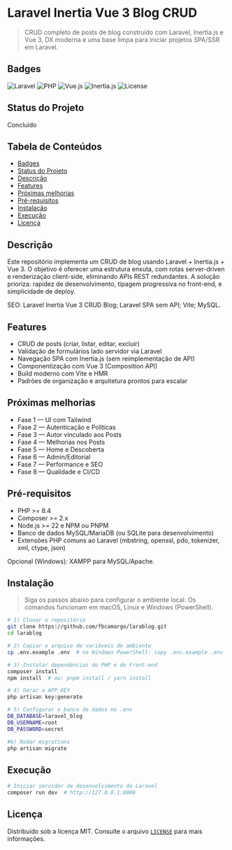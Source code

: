 # Laravel Inertia Vue 3 Blog CRUD

> CRUD completo de posts de blog construído com Laravel, Inertia.js e Vue 3, DX moderna e uma base limpa para iniciar projetos SPA/SSR em Laravel.

## Badges

![Laravel](https://img.shields.io/badge/Laravel-12%2B-FF2D20.svg)
![PHP](https://img.shields.io/badge/PHP-8.4%2B-777BB4.svg)
![Vue.js](https://img.shields.io/badge/Vue.js-3-4FC08D.svg)
![Inertia.js](https://img.shields.io/badge/Inertia.js-%F0%9F%9A%80-6B46C1.svg)
![License](https://img.shields.io/badge/license-MIT-green.svg)

## Status do Projeto

Concluído

## Tabela de Conteúdos

- [Badges](#badges)
- [Status do Projeto](#status-do-projeto)
- [Descrição](#descrição)
- [Features](#features)
- [Próximas melhorias](#próximas-melhorias)
- [Pré-requisitos](#pré-requisitos)
- [Instalação](#instalação)
- [Execução](#execução)
- [Licença](#licença)

## Descrição

Este repositório implementa um CRUD de blog usando Laravel + Inertia.js + Vue 3. O objetivo é oferecer uma estrutura enxuta, com rotas server-driven e renderização client-side, eliminando APIs REST redundantes. A solução prioriza: rapidez de desenvolvimento, tipagem progressiva no front-end, e simplicidade de deploy.

SEO: Laravel Inertia Vue 3 CRUD Blog; Laravel SPA sem API; Vite; MySQL.

## Features

- CRUD de posts (criar, listar, editar, excluir)
- Validação de formulários lado servidor via Laravel
- Navegação SPA com Inertia.js (sem reimplementação de API)
- Componentização com Vue 3 (Composition API)
- Build moderno com Vite e HMR
- Padrões de organização e arquitetura prontos para escalar

## Próximas melhorias

- Fase 1 — UI com Tailwind
- Fase 2 — Autenticação e Políticas
- Fase 3 — Autor vinculado aos Posts
- Fase 4 — Melhorias nos Posts
- Fase 5 — Home e Descoberta
- Fase 6 — Admin/Editorial
- Fase 7 — Performance e SEO
- Fase 8 — Qualidade e CI/CD

## Pré-requisitos

- PHP >= 8.4
- Composer >= 2.x
- Node.js >= 22 e NPM ou PNPM
- Banco de dados MySQL/MariaDB (ou SQLite para desenvolvimento)
- Extensões PHP comuns ao Laravel (mbstring, openssl, pdo, tokenizer, xml, ctype, json)

Opcional (Windows): XAMPP para MySQL/Apache.

## Instalação

> Siga os passos abaixo para configurar o ambiente local. Os comandos funcionam em macOS, Linux e Windows (PowerShell).

```bash
# 1) Clonar o repositório
git clone https://github.com/fbcamargo/larablog.git
cd larablog

# 2) Copiar o arquivo de variáveis de ambiente
cp .env.example .env  # no Windows PowerShell: copy .env.example .env

# 3) Instalar dependências do PHP e do Front-end
composer install
npm install  # ou: pnpm install / yarn install

# 4) Gerar a APP_KEY
php artisan key:generate

# 5) Configurar o banco de dados no .env
DB_DATABASE=laravel_blog
DB_USERNAME=root
DB_PASSWORD=secret

#6) Rodar migrations
php artisan migrate
```

## Execução

```bash
# Iniciar servidor de desenvolvimento do Laravel
composer run dev  # http://127.0.0.1:8000
```

## Licença

Distribuído sob a licença MIT. Consulte o arquivo [`LICENSE`](LICENSE) para mais informações.
